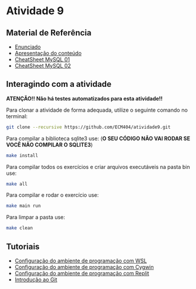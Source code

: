 # Atividade 9

## Material de Referência

- [Enunciado](./Enunciado.pdf)
- [Apresentação do conteúdo](./Material_de_aula.pdf)
- [CheatSheet MySQL 01](./CheatSheet_MySQL_01.pdf)
- [CheatSheet MySQL 02](./CheatSheet_MySQL_02.pdf)

## Interagindo com a atividade

**ATENÇÃO!! Não há testes automatizados para esta atividade!!**

Para clonar a atividade de forma adequada, utilize o seguinte comando no terminal:
```bash
git clone --recursive https://github.com/ECM404/atividade9.git
```

Para compilar a biblioteca sqlite3 use:
(**O SEU CÓDIGO NÃO VAI RODAR SE VOCÊ NÃO COMPILAR O SQLITE3**)
```bash
make install
``` 

Para compilar todos os exercícios e criar arquivos executáveis na pasta bin use:
```bash
make all
```

Para compilar e rodar o exercício use:

```bash
make main run
```

Para limpar a pasta use:
```bash
make clean
```

## Tutoriais

- [Configuração do ambiente de programação com WSL](https://web.microsoftstream.com/video/3a587503-7230-42cf-8b31-4293e527bda1)
- [Configuração do ambiente de programação com Cygwin](https://web.microsoftstream.com/video/9bac2cb0-f5ec-4c68-887c-6cb21be561e8)
- [Configuração do ambiente de programação com Replit](https://web.microsoftstream.com/video/e51485ae-90e0-496a-b991-f2a26f376073)
- [Introdução ao Git](https://web.microsoftstream.com/video/28a14e97-a1e6-4411-a9e4-501f410295e3)
